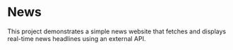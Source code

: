 # News
This project demonstrates a simple news website that fetches and displays real-time news headlines using an external API.
